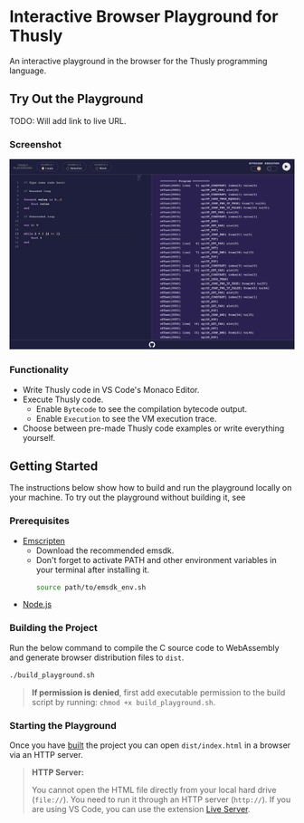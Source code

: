 # Interactive Browser Playground for Thusly

An interactive playground in the browser for the Thusly programming language.

## Try Out the Playground

TODO: Will add link to live URL.

### Screenshot

![Thusly Playground](../design/media/thusly-playground.png)

### Functionality

* Write Thusly code in VS Code's Monaco Editor.
* Execute Thusly code.
  * Enable `Bytecode` to see the compilation bytecode output.
  * Enable `Execution` to see the VM execution trace.
* Choose between pre-made Thusly code examples or write everything yourself.

## Getting Started

The instructions below show how to build and run the playground locally on your machine. To try out the playground without building it, see 

### Prerequisites

* [Emscripten](https://emscripten.org/docs/getting_started/downloads.html#download-and-install)
  * Download the recommended emsdk.
  * Don't forget to activate PATH and other environment variables in your terminal after installing it.
    ```sh
    source path/to/emsdk_env.sh
    ```
* [Node.js](https://nodejs.org/en/download)

### Building the Project

Run the below command to compile the C source code to WebAssembly and generate browser distribution files to `dist`.

```sh
./build_playground.sh
```

> **If permission is denied**, first add executable permission to the build script by running:
> `chmod +x build_playground.sh`.

### Starting the Playground

Once you have [built](#building-the-project) the project you can open `dist/index.html` in a browser via an HTTP server.

> **HTTP Server:**
>
> You cannot open the HTML file directly from your local hard drive (`file://`). You need to run it through an HTTP server (`http://`). If you are using VS Code, you can use the extension [Live Server](https://marketplace.visualstudio.com/items?itemName=ritwickdey.LiveServer).
